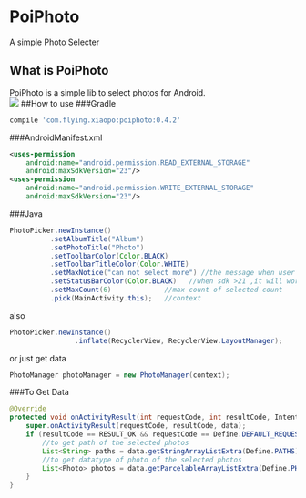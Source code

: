 # PoiPhoto
A simple Photo Selecter

## What is PoiPhoto
PoiPhoto is a simple lib to select photos for Android.
<br>
![](http://7xrqmj.com1.z0.glb.clouddn.com/anim.gif)
##How to use
###Gradle
```groovy
compile 'com.flying.xiaopo:poiphoto:0.4.2'
```
###AndroidManifest.xml
```xml
<uses-permission
    android:name="android.permission.READ_EXTERNAL_STORAGE"
    android:maxSdkVersion="23"/>
<uses-permission
    android:name="android.permission.WRITE_EXTERNAL_STORAGE"
    android:maxSdkVersion="23"/>
```
###Java
```java
PhotoPicker.newInstance()
          .setAlbumTitle("Album")
          .setPhotoTitle("Photo")
          .setToolbarColor(Color.BLACK)
          .setToolbarTitleColor(Color.WHITE)
          .setMaxNotice("can not select more") //the message when user selected photos too more
          .setStatusBarColor(Color.BLACK)   //when sdk >21 ,it will work
          .setMaxCount(6)             //max count of selected count
          .pick(MainActivity.this);   //context
  ```
  also
```java
PhotoPicker.newInstance()
                .inflate(RecyclerView, RecyclerView.LayoutManager);
```
or just get data
```java
PhotoManager photoManager = new PhotoManager(context);
```
###To Get Data
```java
@Override
protected void onActivityResult(int requestCode, int resultCode, Intent data) {
    super.onActivityResult(requestCode, resultCode, data);
    if (resultCode == RESULT_OK && requestCode == Define.DEFAULT_REQUEST_CODE) {
        //to get path of the selected photos
        List<String> paths = data.getStringArrayListExtra(Define.PATHS);
        //to get datatype of photo of the selected photos
        List<Photo> photos = data.getParcelableArrayListExtra(Define.PHOTOS);
    }
}
```
